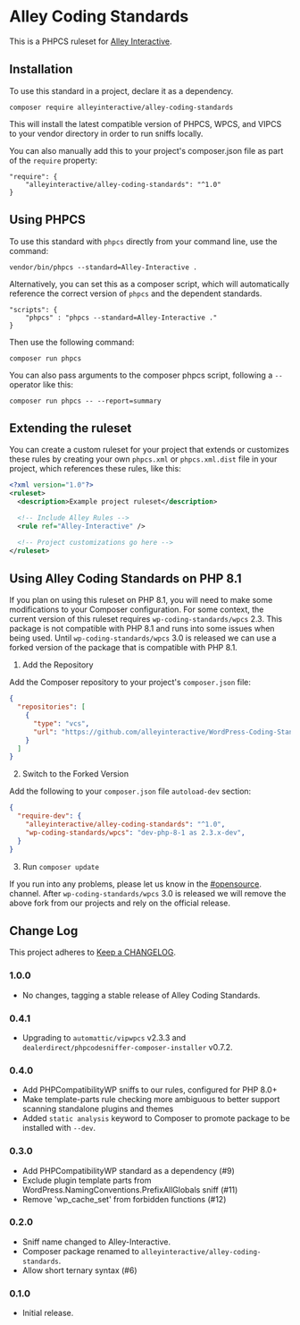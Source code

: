 # Alley Coding Standards

This is a PHPCS ruleset for [Alley Interactive](https://alley.com).

## Installation

To use this standard in a project, declare it as a dependency.

```
composer require alleyinteractive/alley-coding-standards
```

This will install the latest compatible version of PHPCS, WPCS, and VIPCS to your vendor directory in order to run sniffs locally.

You can also manually add this to your project's composer.json file as part of the `require` property:

```
"require": {
    "alleyinteractive/alley-coding-standards": "^1.0"
}
```

## Using PHPCS

To use this standard with `phpcs` directly from your command line, use the command:

```
vendor/bin/phpcs --standard=Alley-Interactive .
```

Alternatively, you can set this as a composer script, which will automatically reference the correct version of `phpcs` and the dependent standards.

```
"scripts": {
    "phpcs" : "phpcs --standard=Alley-Interactive ."
}
```

Then use the following command:

```
composer run phpcs
```

You can also pass arguments to the composer phpcs script, following a `--` operator like this:

```
composer run phpcs -- --report=summary
```

## Extending the ruleset

You can create a custom ruleset for your project that extends or customizes these rules by creating your own  `phpcs.xml` or `phpcs.xml.dist` file in your project, which references these rules, like this:

```xml
<?xml version="1.0"?>
<ruleset>
  <description>Example project ruleset</description>

  <!-- Include Alley Rules -->
  <rule ref="Alley-Interactive" />

  <!-- Project customizations go here -->
</ruleset>
```

## Using Alley Coding Standards on PHP 8.1

If you plan on using this ruleset on PHP 8.1, you will need to make some
modifications to your Composer configuration. For some context, the current
version of this ruleset requires `wp-coding-standards/wpcs` 2.3. This package is
not compatible with PHP 8.1 and runs into some issues when being used. Until
`wp-coding-standards/wpcs` 3.0 is released we can use a forked version of the
package that is compatible with PHP 8.1.

1. Add the Repository

Add the Composer repository to your project's `composer.json` file:

```json
{
  "repositories": [
    {
      "type": "vcs",
      "url": "https://github.com/alleyinteractive/WordPress-Coding-Standards"
    }
  ]
}
```

2. Switch to the Forked Version

Add the following to your `composer.json` file `autoload-dev` section:

```json
{
  "require-dev": {
    "alleyinteractive/alley-coding-standards": "^1.0",
    "wp-coding-standards/wpcs": "dev-php-8-1 as 2.3.x-dev",
  }
}
```

3. Run `composer update`

If you run into any problems, please let us know in the
[#opensource](https://alleyinteractive.slack.com/archives/C03JT2JT1RU). channel.
After `wp-coding-standards/wpcs` 3.0 is released we will remove the above fork
from our projects and rely on the official release.

## Change Log

This project adheres to [Keep a CHANGELOG](https://keepachangelog.com/en/1.0.0/).

### 1.0.0

- No changes, tagging a stable release of Alley Coding Standards.

### 0.4.1

- Upgrading to `automattic/vipwpcs` v2.3.3 and `dealerdirect/phpcodesniffer-composer-installer` v0.7.2.

### 0.4.0

- Add PHPCompatibilityWP sniffs to our rules, configured for PHP 8.0+
- Make template-parts rule checking more ambiguous to better support scanning standalone plugins and themes
- Added `static analysis` keyword to Composer to promote package to be installed with `--dev`.

### 0.3.0

- Add PHPCompatibilityWP standard as a dependency (#9)
- Exclude plugin template parts from WordPress.NamingConventions.PrefixAllGlobals sniff (#11)
- Remove 'wp_cache_set' from forbidden functions (#12)

### 0.2.0

- Sniff name changed to Alley-Interactive.
- Composer package renamed to `alleyinteractive/alley-coding-standards`.
- Allow short ternary syntax (#6)

### 0.1.0

- Initial release.
